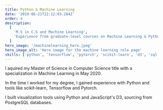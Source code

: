 ```yaml
---
title: Python & Machine Learning
date: '2019-06-21T22:12:03.284Z'
order: 4
description:
  [
    'M.S in C.S and Machine Learning',
    'Experience from graduate-level courses on Machine Learning & Python',
  ]
hero_image: '/machinelearning_hero.jpeg'
hero_image_alt: 'Hero image for the machine learning role page'
skills: ['python', 'tensorflow', 'pytorch', 'scikit-learn', 'd3', 'sql', 'posgresql']
---
```


I aquired my Master of Science in Computer Science title with a specialization in Machine Learning in May 2020.

In the time I worked for my degree, I gained experience with Python and tools like scikit-learn, Tensorflow and Pytorch.

I built visualization tools using Python and JavaScript's D3, sourcing from PostgreSQL databases.

